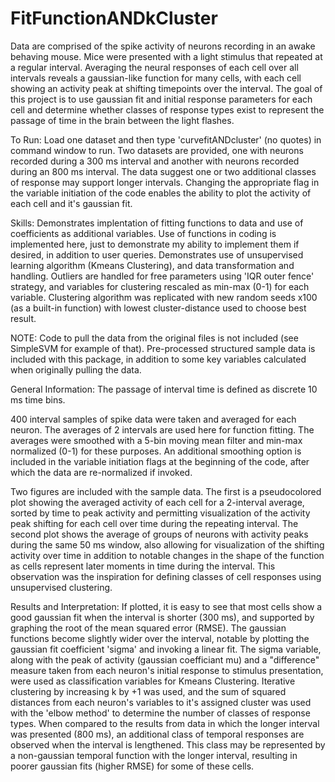 # FitFunctionANDkCluster
Data are comprised of the spike activity of neurons recording in an awake behaving mouse. Mice were presented with a light stimulus that repeated at a regular interval. Averaging the neural responses of each cell over all intervals reveals a gaussian-like function for many cells, with each cell showing an activity peak at shifting timepoints over the interval. The goal of this project is to use gaussian fit and initial response parameters for each cell and determine whether classes of response types exist to represent the passage of time in the brain between the light flashes. 

To Run:
Load one dataset and then type 'curvefitANDcluster' (no quotes) in command window to run.
Two datasets are provided, one with neurons recorded during a 300 ms interval and another with neurons recorded during an 800 ms interval. The data suggest one or two additional classes of response may support longer intervals.
Changing the appropriate flag in the variable initiation of the code enables the ability to plot the activity of each cell and it's gaussian fit.

Skills: 
Demonstrates implentation of fitting functions to data and use of coefficients as additional variables. Use of functions in coding is implemented here, just to demonstrate my ability to implement them if desired, in addition to user queries. Demonstrates use of unsupervised learning algorithm (Kmeans Clustering), and data transformation and handling. Outliers are handled for free parameters using 'IQR outer fence' strategy, and variables for clustering rescaled as min-max (0-1) for each variable. Clustering algorithm was replicated with new random seeds x100 (as a built-in function) with lowest cluster-distance used to choose best result.

NOTE: Code to pull the data from the original files is not included (see SimpleSVM for example of that). Pre-processed structured sample data is included with this package, in addition to some key variables calculated when originally pulling the data. 

General Information:
The passage of interval time is defined as discrete 10 ms time bins.

400 interval samples of spike data were taken and averaged for each neuron. The averages of 2 intervals are used here for function fitting. The averages were smoothed with a 5-bin moving mean filter and min-max normalized (0-1) for these purposes. An additional smoothing option is included in the variable initiation flags at the beginning of the code, after which the data are re-normalized if invoked.

Two figures are included with the sample data. The first is a pseudocolored plot showing the averaged activity of each cell for a 2-interval average, sorted by time to peak activity and permitting visualization of the activity peak shifting for each cell over time during the repeating interval. The second plot shows the average of groups of neurons with activity peaks during the same 50 ms window, also allowing for visualization of the shifting activity over time in addition to notable changes in the shape of the function as cells represent later moments in time during the interval. This observation was the inspiration for defining classes of cell responses using unsupervised clustering. 

Results and Interpretation:
If plotted, it is easy to see that most cells show a good gaussian fit when the interval is shorter (300 ms), and supported by graphing the root of the mean squared error (RMSE). The gaussian functions become slightly wider over the interval, notable by plotting the gaussian fit coefficient 'sigma' and invoking a linear fit. The sigma variable, along with the peak of activity (gaussian coefficiant mu) and a "difference" measure taken from each neuron's initial response to stimulus presentation, were used as classification variables for Kmeans Clustering. Iterative clustering by increasing k by +1 was used, and the sum of squared distances from each neuron's variables to it's assigned cluster was used with the 'elbow method' to determine the number of classes of response types. When compared to the results from data in which the longer interval was presented (800 ms), an additional class of temporal responses are observed when the interval is lengthened. This class may be represented by a non-gaussian temporal function with the longer interval, resulting in poorer gaussian fits (higher RMSE) for some of these cells.
 
 
 
 
